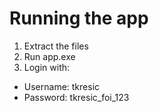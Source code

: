 # Running the app

1. Extract the files
2. Run app.exe
3. Login with:
 - Username: tkresic
 - Password: tkresic_foi_123
